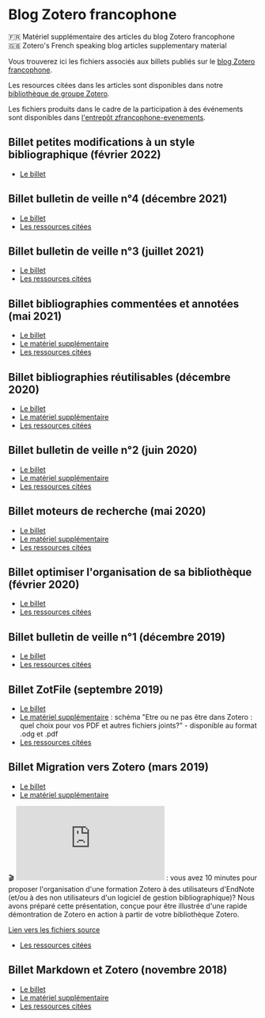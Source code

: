 # Blog Zotero francophone

🇫🇷 Matériel supplémentaire des articles du blog Zotero francophone   
🇬🇧 Zotero's French speaking blog articles supplementary material

Vous trouverez ici les fichiers associés aux billets publiés sur le [blog Zotero francophone](https://zotero.hypotheses.org).

Les resources citées dans les articles sont disponibles dans notre [bibliothèque de groupe Zotero](https://www.zotero.org/groups/2233096/zfrancophone).

Les fichiers produits dans le cadre de la participation à des événements sont disponibles dans [l'entrepôt zfrancophone-evenements](https://github.com/zfrancophone/zfrancophone-evenements).

## Billet petites modifications à un style bibliographique (février 2022)
* [Le billet](https://zotero.hypotheses.org/3746)


## Billet bulletin de veille n°4 (décembre 2021)
* [Le billet](https://zotero.hypotheses.org/3434)
* [Les ressources citées](http://zotero.org/groups/2233096/collections/WZDPG7JC)

## Billet bulletin de veille n°3 (juillet 2021)
* [Le billet](https://zotero.hypotheses.org/3649)
* [Les ressources citées](https://www.zotero.org/groups/2233096/zfrancophone/collections/UIZZ3RDX)

## Billet bibliographies commentées et annotées (mai 2021)
* [Le billet](https://zotero.hypotheses.org/3556)
* [Le matériel supplémentaire](https://github.com/zfrancophone/zfrancophone-blog/tree/master/2021-05-bibliogr-annotees)
* [Les ressources citées](http://zotero.org/groups/2233096/collections/JAG7A4A2)


## Billet bibliographies réutilisables (décembre 2020)
* [Le billet](https://zotero.hypotheses.org/3503)
* [Le matériel supplémentaire](https://github.com/zfrancophone/zfrancophone-blog/tree/master/2020-12-bibliogr-reutilisables)
* [Les ressources citées](https://www.zotero.org/groups/2233096/zfrancophone/collections/XY2W8LPL)

## Billet bulletin de veille n°2 (juin 2020)
* [Le billet](https://zotero.hypotheses.org/3434)
* [Le matériel supplémentaire](https://github.com/zfrancophone/zfrancophone-blog/tree/master/2020-06-bulletin-veille-02)
* [Les ressources citées](https://www.zotero.org/groups/2233096/zfrancophone/collections/4WJY9TTS)

## Billet moteurs de recherche (mai 2020)
* [Le billet](https://zotero.hypotheses.org/3388)
* [Le matériel supplémentaire](https://github.com/zfrancophone/zfrancophone-blog/tree/master/2020-05-moteurs)
* [Les ressources citées](https://www.zotero.org/groups/2233096/zfrancophone/tags/zfrancophone_moteurs/library)

## Billet optimiser l'organisation de sa bibliothèque (février 2020)
* [Le billet](https://zotero.hypotheses.org/3298)
* [Les ressources citées](https://www.zotero.org/groups/2233096/zfrancophone/items/collectionKey/KKMX498D)

## Billet bulletin de veille n°1 (décembre 2019)
* [Le billet](https://zotero.hypotheses.org/2939)
* [Les ressources citées](https://www.zotero.org/groups/2233096/zfrancophone/items/collectionKey/JSXMHS9N)

## Billet ZotFile (septembre 2019)
* [Le billet](https://zotero.hypotheses.org/2838)
* [Le matériel supplémentaire](https://github.com/zfrancophone/zfrancophone-blog/tree/master/2019-09-zotfile) : schéma "Etre ou ne pas être dans Zotero : quel choix pour vos PDF et autres fichiers joints?" - disponible au format .odg et .pdf
* [Les ressources citées](https://www.zotero.org/groups/2233096/zfrancophone/tags/zfrancophone_zotfile/library)

## Billet Migration vers Zotero (mars 2019)
* [Le billet](https://zotero.hypotheses.org/2766)
* [Le matériel supplémentaire](https://github.com/zfrancophone/zfrancophone-blog/tree/master/2019-03-migration-endnote-zotero)

:clapper: ![Bande annonce en diaporama](https://github.com/zfrancophone/zfrancophone-blog/blob/master/2019-03-migration-endnote-zotero/bande_annonce_zotero_endnote/bande_annonce_zotero_endnote.pdf) : vous avez 10 minutes pour proposer l'organisation d'une formation Zotero à des utilisateurs d'EndNote (et/ou à des non utilisateurs d'un logiciel de gestion bibliographique)? Nous avons préparé cette présentation, conçue pour être illustrée d'une rapide démontration de Zotero en action à partir de votre bibliothèque Zotero.

[Lien vers les fichiers source](https://github.com/zfrancophone/zfrancophone-blog/tree/master/2019-03-migration-endnote-zotero/bande_annonce_zotero_endnote)
* [Les ressources citées](https://www.zotero.org/groups/2233096/zfrancophone/tags/zfrancophone_migration/library)

## Billet Markdown et Zotero (novembre 2018)
* [Le billet](https://zotero.hypotheses.org/2258)
* [Le matériel supplémentaire](https://github.com/zfrancophone/zfrancophone-blog/tree/master/2018-11-markdown)
* [Les ressources citées](https://www.zotero.org/groups/2233096/zfrancophone/tags/zfrancophone_markdown/library)
